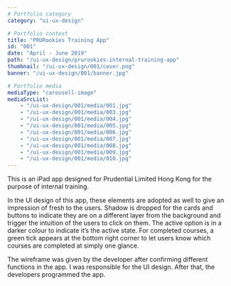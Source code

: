```yaml
---
# Portfolio category
category: "ui-ux-design"

# Portfolio context
title: "PRURookies Training App"
id: "001"
date: "April - June 2019"
path: "/ui-ux-design/prurookies-internal-training-app"
thumbnail: "/ui-ux-design/001/cover.png"
banner: "/ui-ux-design/001/banner.jpg"

# Portfolio media
mediaType: "carousell-image"
mediaSrcList:
    - "/ui-ux-design/001/media/001.jpg"
    - "/ui-ux-design/001/media/003.jpg"
    - "/ui-ux-design/001/media/004.jpg"
    - "/ui-ux-design/001/media/005.jpg"
    - "/ui-ux-design/001/media/006.jpg"
    - "/ui-ux-design/001/media/007.jpg"
    - "/ui-ux-design/001/media/008.jpg"
    - "/ui-ux-design/001/media/009.jpg"
    - "/ui-ux-design/001/media/010.jpg"
---
```


This is an iPad app designed for Prudential Limited Hong Kong for the purpose of internal training.

In the UI design of this app, these elements are adopted as well to give an impression of fresh to the users. Shadow is dropped for the cards and buttons to indicate they are on a different layer from the background and trigger the intuition of the users to click on them. The active option is in a darker colour to indicate it’s the active state. For completed courses, a green tick appears at the bottom right corner to let users know which courses are completed at simply one glance.

The wireframe was given by the developer after confirming different functions in the app. I was responsible for the UI design. After that, the developers programmed the app.
